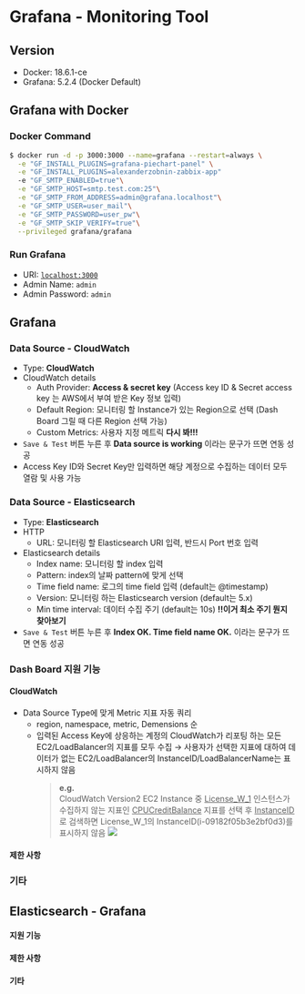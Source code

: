 # Grafana - Monitoring Tool

## Version
- Docker: 18.6.1-ce
- Grafana: 5.2.4 (Docker Default)

## Grafana with Docker
### Docker Command
```bash
$ docker run -d -p 3000:3000 --name=grafana --restart=always \
  -e "GF_INSTALL_PLUGINS=grafana-piechart-panel" \
  -e "GF_INSTALL_PLUGINS=alexanderzobnin-zabbix-app"
  -e "GF_SMTP_ENABLED=true"\
  -e "GF_SMTP_HOST=smtp.test.com:25"\
  -e "GF_SMTP_FROM_ADDRESS=admin@grafana.localhost"\
  -e "GF_SMTP_USER=user_mail"\
  -e "GF_SMTP_PASSWORD=user_pw"\
  -e "GF_SMTP_SKIP_VERIFY=true"\
  --privileged grafana/grafana
```

### Run Grafana
- URI: [`localhost:3000`](http://localhost:3005)
- Admin Name: `admin`
- Admin Password: `admin`


## Grafana
### Data Source - CloudWatch
- Type: **CloudWatch**
- CloudWatch details
  * Auth Provider: **Access & secret key** (Access key ID & Secret access key 는 AWS에서 부여 받은 Key 정보 입력)
  * Default Region: 모니터링 할 Instance가 있는 Region으로 선택 (Dash Board 그릴 때 다른 Region 선택 가능)
  * Custom Metrics: 사용자 지정 메트릭 **다시 봐!!!**
- `Save & Test` 버튼 누른 후 **Data source is working** 이라는 문구가 뜨면 연동 성공
- Access Key ID와 Secret Key만 입력하면 해당 계정으로 수집하는 데이터 모두 열람 및 사용 가능

### Data Source - Elasticsearch
- Type: **Elasticsearch**
- HTTP
  * URL: 모니터링 할 Elasticsearch URI 입력, 반드시 Port 번호 입력
- Elasticsearch details
  * Index name: 모니터링 할 index 입력
  * Pattern: index의 날짜 pattern에 맞게 선택
  * Time field name: 로그의 time field 입력 (default는 \@timestamp)
  * Version: 모니터링 하는 Elasticsearch version (default는 5.x)
  * Min time interval: 데이터 수집 주기 (default는 10s) **!!이거 최소 주기 뭔지 찾아보기**
- `Save & Test` 버튼 누른 후 **Index OK. Time field name OK.** 이라는 문구가 뜨면 연동 성공

### Dash Board 지원 기능
#### CloudWatch
- Data Source Type에 맞게 Metric 지표 자동 쿼리
  * region, namespace, metric, Demensions 순
  * 입력된 Access Key에 상응하는 계정의 CloudWatch가 리포팅 하는 모든 EC2/LoadBalancer의 지표를 모두 수집 → 사용자가 선택한 지표에 대하여 데이터가 없는 EC2/LoadBalancer의  InstanceID/LoadBalancerName는 표시하지 않음
    > **e.g.**  
    > CloudWatch Version2 EC2 Instance 중 <U>License_W_1</U> 인스턴스가 수집하지 않는 지표인 <U>CPUCreditBalance</U> 지표를 선택 후 <U>InstanceID</U>로 검색하면 License_W_1의 InstanceID(i-09182f05b3e2bf0d3)를 표시하지 않음
    > <img src="https://i.imgur.com/lVmicxs.png"/>

#### 제한 사항
### 기타

## Elasticsearch - Grafana
#### 지원 기능
#### 제한 사항
#### 기타
